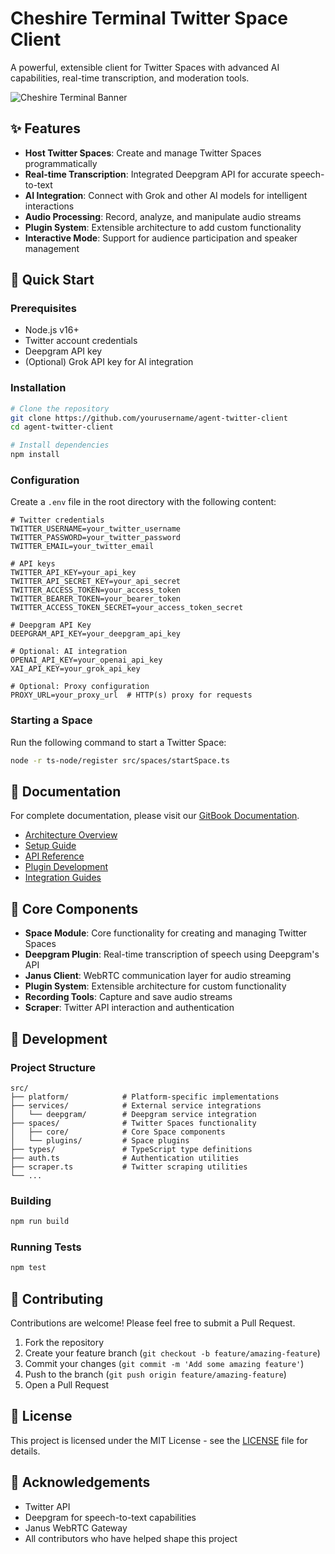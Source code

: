 # Cheshire Terminal Twitter Space Client

A powerful, extensible client for Twitter Spaces with advanced AI capabilities, real-time transcription, and moderation tools.

![Cheshire Terminal Banner](https://i.imgur.com/placeholder-for-banner.png)

## ✨ Features

- **Host Twitter Spaces**: Create and manage Twitter Spaces programmatically
- **Real-time Transcription**: Integrated Deepgram API for accurate speech-to-text
- **AI Integration**: Connect with Grok and other AI models for intelligent interactions
- **Audio Processing**: Record, analyze, and manipulate audio streams
- **Plugin System**: Extensible architecture to add custom functionality
- **Interactive Mode**: Support for audience participation and speaker management

## 🚀 Quick Start

### Prerequisites

- Node.js v16+
- Twitter account credentials
- Deepgram API key
- (Optional) Grok API key for AI integration

### Installation

```bash
# Clone the repository
git clone https://github.com/yourusername/agent-twitter-client
cd agent-twitter-client

# Install dependencies
npm install
```

### Configuration

Create a `.env` file in the root directory with the following content:

```
# Twitter credentials
TWITTER_USERNAME=your_twitter_username
TWITTER_PASSWORD=your_twitter_password
TWITTER_EMAIL=your_twitter_email

# API keys
TWITTER_API_KEY=your_api_key
TWITTER_API_SECRET_KEY=your_api_secret
TWITTER_ACCESS_TOKEN=your_access_token 
TWITTER_BEARER_TOKEN=your_bearer_token
TWITTER_ACCESS_TOKEN_SECRET=your_access_token_secret

# Deepgram API Key
DEEPGRAM_API_KEY=your_deepgram_api_key

# Optional: AI integration
OPENAI_API_KEY=your_openai_api_key
XAI_API_KEY=your_grok_api_key

# Optional: Proxy configuration
PROXY_URL=your_proxy_url  # HTTP(s) proxy for requests
```

### Starting a Space

Run the following command to start a Twitter Space:

```bash
node -r ts-node/register src/spaces/startSpace.ts
```

## 📖 Documentation

For complete documentation, please visit our [GitBook Documentation](https://docs.cheshireterminal.com).

- [Architecture Overview](https://docs.cheshireterminal.com/architecture)
- [Setup Guide](https://docs.cheshireterminal.com/setup)
- [API Reference](https://docs.cheshireterminal.com/api-reference)
- [Plugin Development](https://docs.cheshireterminal.com/plugins)
- [Integration Guides](https://docs.cheshireterminal.com/integrations)

## 🧩 Core Components

- **Space Module**: Core functionality for creating and managing Twitter Spaces
- **Deepgram Plugin**: Real-time transcription of speech using Deepgram's API
- **Janus Client**: WebRTC communication layer for audio streaming
- **Plugin System**: Extensible architecture for custom functionality
- **Recording Tools**: Capture and save audio streams
- **Scraper**: Twitter API interaction and authentication

## 🔧 Development

### Project Structure

```
src/
├── platform/            # Platform-specific implementations
├── services/            # External service integrations
│   └── deepgram/        # Deepgram service integration
├── spaces/              # Twitter Spaces functionality
│   ├── core/            # Core Space components
│   └── plugins/         # Space plugins
├── types/               # TypeScript type definitions
├── auth.ts              # Authentication utilities
├── scraper.ts           # Twitter scraping utilities
└── ...
```

### Building

```bash
npm run build
```

### Running Tests

```bash
npm test
```

## 🤝 Contributing

Contributions are welcome! Please feel free to submit a Pull Request.

1. Fork the repository
2. Create your feature branch (`git checkout -b feature/amazing-feature`)
3. Commit your changes (`git commit -m 'Add some amazing feature'`)
4. Push to the branch (`git push origin feature/amazing-feature`)
5. Open a Pull Request

## 📄 License

This project is licensed under the MIT License - see the [LICENSE](LICENSE) file for details.

## 🙏 Acknowledgements

- Twitter API
- Deepgram for speech-to-text capabilities
- Janus WebRTC Gateway
- All contributors who have helped shape this project
